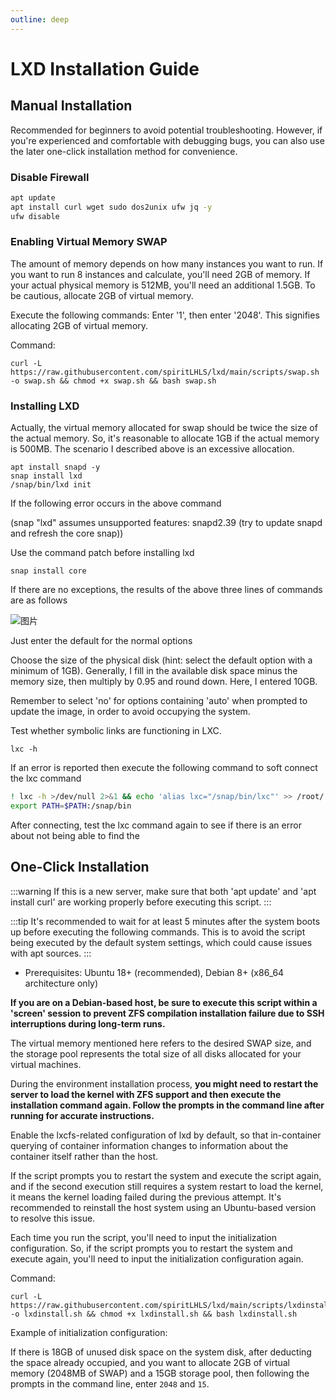 ```yaml
---
outline: deep
---
```


# LXD Installation Guide

## Manual Installation

Recommended for beginners to avoid potential troubleshooting. However, if you're experienced and comfortable with debugging bugs, you can also use the later one-click installation method for convenience.

### Disable Firewall

```bash
apt update
apt install curl wget sudo dos2unix ufw jq -y
ufw disable
```

### Enabling Virtual Memory SWAP

The amount of memory depends on how many instances you want to run. If you want to run 8 instances and calculate, you'll need 2GB of memory. If your actual physical memory is 512MB, you'll need an additional 1.5GB. To be cautious, allocate 2GB of virtual memory.

Execute the following commands: Enter '1', then enter '2048'. This signifies allocating 2GB of virtual memory.

Command:

```shell
curl -L https://raw.githubusercontent.com/spiritLHLS/lxd/main/scripts/swap.sh -o swap.sh && chmod +x swap.sh && bash swap.sh
```

### Installing LXD

Actually, the virtual memory allocated for swap should be twice the size of the actual memory. So, it's reasonable to allocate 1GB if the actual memory is 500MB. The scenario I described above is an excessive allocation.

```
apt install snapd -y
snap install lxd
/snap/bin/lxd init
```

If the following error occurs in the above command

(snap "lxd" assumes unsupported features: snapd2.39 (try to update snapd and refresh the core snap))

Use the command patch before installing lxd

```
snap install core
```

If there are no exceptions, the results of the above three lines of commands are as follows

![图片](https://user-images.githubusercontent.com/103393591/233270028-5a43d0f7-45f5-4175-969e-d4d182cb877a.png)

Just enter the default for the normal options

Choose the size of the physical disk (hint: select the default option with a minimum of 1GB). Generally, I fill in the available disk space minus the memory size, then multiply by 0.95 and round down. Here, I entered 10GB.

Remember to select 'no' for options containing 'auto' when prompted to update the image, in order to avoid occupying the system.

Test whether symbolic links are functioning in LXC.

```
lxc -h
```

If an error is reported then execute the following command to soft connect the lxc command

```bash
! lxc -h >/dev/null 2>&1 && echo 'alias lxc="/snap/bin/lxc"' >> /root/.bashrc && source /root/.bashrc
export PATH=$PATH:/snap/bin
```

After connecting, test the lxc command again to see if there is an error about not being able to find the

## One-Click Installation

:::warning
If this is a new server, make sure that both 'apt update' and 'apt install curl' are working properly before executing this script.
:::

:::tip
It's recommended to wait for at least 5 minutes after the system boots up before executing the following commands. This is to avoid the script being executed by the default system settings, which could cause issues with apt sources.
:::

- Prerequisites: Ubuntu 18+ (recommended), Debian 8+ (x86_64 architecture only)

**If you are on a Debian-based host, be sure to execute this script within a 'screen' session to prevent ZFS compilation installation failure due to SSH interruptions during long-term runs.**

The virtual memory mentioned here refers to the desired SWAP size, and the storage pool represents the total size of all disks allocated for your virtual machines.

During the environment installation process, **you might need to restart the server to load the kernel with ZFS support and then execute the installation command again. Follow the prompts in the command line after running for accurate instructions.**

Enable the lxcfs-related configuration of lxd by default, so that in-container querying of container information changes to information about the container itself rather than the host.

If the script prompts you to restart the system and execute the script again, and if the second execution still requires a system restart to load the kernel, it means the kernel loading failed during the previous attempt. It's recommended to reinstall the host system using an Ubuntu-based version to resolve this issue.

Each time you run the script, you'll need to input the initialization configuration. So, if the script prompts you to restart the system and execute again, you'll need to input the initialization configuration again.

Command:

```shell
curl -L https://raw.githubusercontent.com/spiritLHLS/lxd/main/scripts/lxdinstall.sh -o lxdinstall.sh && chmod +x lxdinstall.sh && bash lxdinstall.sh
```

Example of initialization configuration:

If there is 18GB of unused disk space on the system disk, after deducting the space already occupied, and you want to allocate 2GB of virtual memory (2048MB of SWAP) and a 15GB storage pool, then following the prompts in the command line, enter ```2048``` and ```15```.
